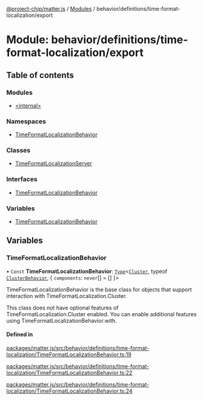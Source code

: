 [@project-chip/matter.js](../README.md) / [Modules](../modules.md) / behavior/definitions/time-format-localization/export

# Module: behavior/definitions/time-format-localization/export

## Table of contents

### Modules

- [\<internal\>](behavior_definitions_time_format_localization_export._internal_.md)

### Namespaces

- [TimeFormatLocalizationBehavior](behavior_definitions_time_format_localization_export.TimeFormatLocalizationBehavior.md)

### Classes

- [TimeFormatLocalizationServer](../classes/behavior_definitions_time_format_localization_export.TimeFormatLocalizationServer.md)

### Interfaces

- [TimeFormatLocalizationBehavior](../interfaces/behavior_definitions_time_format_localization_export.TimeFormatLocalizationBehavior-1.md)

### Variables

- [TimeFormatLocalizationBehavior](behavior_definitions_time_format_localization_export.md#timeformatlocalizationbehavior)

## Variables

### TimeFormatLocalizationBehavior

• `Const` **TimeFormatLocalizationBehavior**: [`Type`](../interfaces/behavior_cluster_export.ClusterBehavior.Type.md)\<[`Cluster`](../interfaces/cluster_export.TimeFormatLocalization.Cluster.md), typeof [`ClusterBehavior`](behavior_cluster_export.ClusterBehavior.md), \{ `components`: `never`[] = [] }\>

TimeFormatLocalizationBehavior is the base class for objects that support interaction with TimeFormatLocalization.Cluster.

This class does not have optional features of TimeFormatLocalization.Cluster enabled. You can enable additional
features using TimeFormatLocalizationBehavior.with.

#### Defined in

[packages/matter.js/src/behavior/definitions/time-format-localization/TimeFormatLocalizationBehavior.ts:19](https://github.com/project-chip/matter.js/blob/c0d55745d5279e16fdfaa7d2c564daa31e19c627/packages/matter.js/src/behavior/definitions/time-format-localization/TimeFormatLocalizationBehavior.ts#L19)

[packages/matter.js/src/behavior/definitions/time-format-localization/TimeFormatLocalizationBehavior.ts:22](https://github.com/project-chip/matter.js/blob/c0d55745d5279e16fdfaa7d2c564daa31e19c627/packages/matter.js/src/behavior/definitions/time-format-localization/TimeFormatLocalizationBehavior.ts#L22)

[packages/matter.js/src/behavior/definitions/time-format-localization/TimeFormatLocalizationBehavior.ts:24](https://github.com/project-chip/matter.js/blob/c0d55745d5279e16fdfaa7d2c564daa31e19c627/packages/matter.js/src/behavior/definitions/time-format-localization/TimeFormatLocalizationBehavior.ts#L24)
